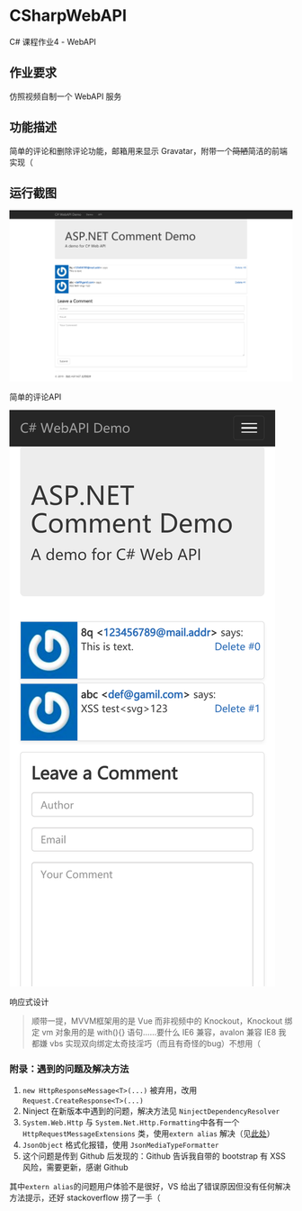 # CSharpWebAPI

C# 课程作业4 - WebAPI

## 作业要求

仿照视频自制一个 WebAPI 服务

## 功能描述

简单的评论和删除评论功能，邮箱用来显示 Gravatar，附带一个~~简陋~~简洁的前端实现（

## 运行截图

![](https://raw.githubusercontent.com/8qwe24657913/CSharpWebAPI/master/images/PC.png)

简单的评论API

![](https://raw.githubusercontent.com/8qwe24657913/CSharpWebAPI/master/images/responsive.png)

响应式设计

> 顺带一提，MVVM框架用的是 Vue 而非视频中的 Knockout，Knockout 绑定 vm 对象用的是 with(){} 语句……要什么 IE6 兼容，avalon 兼容 IE8 我都嫌 vbs 实现双向绑定太奇技淫巧（而且有奇怪的bug）不想用（

### 附录：遇到的问题及解决方法

1. `new HttpResponseMessage<T>(...)` 被弃用，改用 `Request.CreateResponse<T>(...)`
2. Ninject 在新版本中遇到的问题，解决方法见 `NinjectDependencyResolver`
3. `System.Web.Http` 与 `System.Net.Http.Formatting`中各有一个 `HttpRequestMessageExtensions` 类，使用`extern alias` 解决（见[此处](https://stackoverflow.com/questions/36413123/cs0433-ambiguous-reference-system-net-http-httprequestmessageextensions)）
4. `JsonObject` 格式化报错，使用 `JsonMediaTypeFormatter`
5. 这个问题是传到 Github 后发现的：Github 告诉我自带的 bootstrap 有 XSS 风险，需要更新，感谢 Github

其中`extern alias`的问题用户体验不是很好，VS 给出了错误原因但没有任何解决方法提示，还好 stackoverflow 捞了一手（

